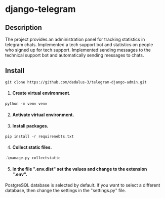 # django-telegram
## Description
The project provides an administration panel for tracking statistics in telegram chats.
Implemented a tech support bot and statistics on people who signed up for tech support.
Implemented sending messages to the technical support bot and automatically sending messages to chats.
## Install
```commandline
git clone https://github.com/dedalus-3/telegram-django-admin.git
```
1. #### Create virtual environment.
```commandline
python -m venv venv
```
2. #### Activate virtual environment.
3. #### Install packages.
```commandline
pip install -r requirenebts.txt
```
4. #### Collect static files.
```commandline
.\manage.py collectstatic
```
5. #### In the file ".env.dist" set the values and change to the extension ".env".

PostgreSQL database is selected by default. If you want to select a different database, then change the settings in the "settings.py" file.

